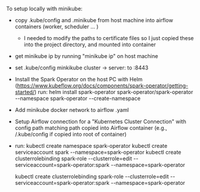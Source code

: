 To setup locally with minikube:
- copy .kube/config and .minikube from host machine into airflow containers (worker, scheduler ... )
	- I needed to modify the paths to certificate files so I just copied these into the project directory, and mounted into container
- get minikube ip by running "minikube ip" on host machine
- set .kube/config minkikube cluster -> server: to <minikube ip>:8443
- Install the Spark Operator on the host PC with Helm (https://www.kubeflow.org/docs/components/spark-operator/getting-started/)
  run: 
 	helm install spark-operator spark-operator/spark-operator --namespace spark-operator --create-namespace

- Add minikube docker network to airflow .yaml
- Setup Airflow connection for a "Kubernetes Cluster Connection" with config path matching path copied into Airflow container (e.g., /.kube/config if copied into root of container)
- run: 
	kubectl create namespace spark-operator
	kubectl create serviceaccount spark --namespace=spark-operator
	kubectl create clusterrolebinding spark-role --clusterrole=edit --serviceaccount=spark-operator:spark --namespace=spark-operator


	kubectl create clusterrolebinding spark-role --clusterrole=edit --serviceaccount=spark-operator:spark --namespace=spark-operator


